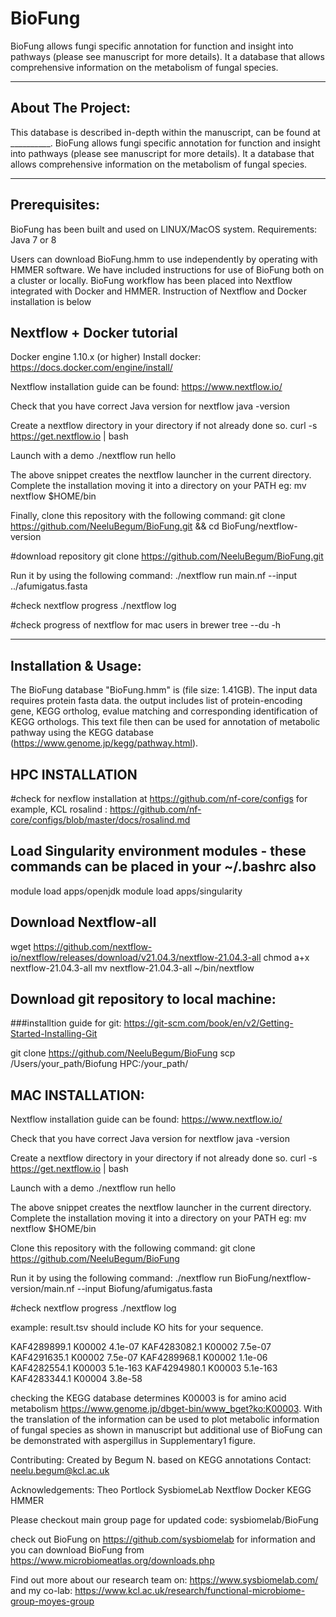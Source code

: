 # BioFung
BioFung allows fungi specific annotation for function and insight into pathways (please see manuscript for more details). It a database that allows comprehensive information on the metabolism of fungal species.

-------------------------
About The Project:
-------------------------
This database is described in-depth within the manuscript, can be found at __________. BioFung allows fungi specific annotation for function and insight into pathways (please see manuscript for more details).  It a database that allows comprehensive information on the metabolism of fungal species. 

-------------------------
Prerequisites:
-------------------------
BioFung has been built and used on LINUX/MacOS system. 
Requirements:
Java 7 or 8

Users can download BioFung.hmm to use independently by operating with HMMER software. We have included instructions for use of BioFung both on a cluster or locally. BioFung workflow has been placed into Nextflow integrated with Docker and HMMER. Instruction of Nextflow and Docker installation is below


Nextflow + Docker tutorial
------------------------------------
Docker engine 1.10.x (or higher) 
Install docker: https://docs.docker.com/engine/install/

Nextflow installation guide can be found: https://www.nextflow.io/

Check that you have correct Java version for nextflow
java -version

Create a nextflow directory in your directory if not already done so.
curl -s https://get.nextflow.io | bash

Launch with a demo
./nextflow run hello

The above snippet creates the nextflow launcher in the current directory. Complete the installation moving it into a directory on your PATH eg:
mv nextflow $HOME/bin

Finally, clone this repository with the following command:
git clone https://github.com/NeeluBegum/BioFung.git && cd BioFung/nextflow-version

#download repository
git clone https://github.com/NeeluBegum/BioFung.git

Run it by using the following command:
./nextflow run main.nf --input ../afumigatus.fasta 

#check nextflow progress
./nextflow log

#check progress of nextflow for mac users in brewer
tree --du -h 

----------------------------
Installation & Usage:
----------------------------
The BioFung database "BioFung.hmm" is (file size: 1.41GB). The input data requires protein fasta data. the output includes list of protein-encoding gene, KEGG ortholog, evalue matching and corresponding identification of KEGG orthologs. This text file then can be used for annotation of metabolic pathway using the KEGG database (https://www.genome.jp/kegg/pathway.html). 

HPC INSTALLATION 
--------------------------
#check for nexflow installation at https://github.com/nf-core/configs
for example, KCL rosalind : 
https://github.com/nf-core/configs/blob/master/docs/rosalind.md

## Load Singularity environment modules - these commands can be placed in your ~/.bashrc also
module load apps/openjdk
module load apps/singularity

## Download Nextflow-all
wget https://github.com/nextflow-io/nextflow/releases/download/v21.04.3/nextflow-21.04.3-all
chmod a+x nextflow-21.04.3-all
mv nextflow-21.04.3-all ~/bin/nextflow

## Download git repository to local machine:
###installtion guide for git: https://git-scm.com/book/en/v2/Getting-Started-Installing-Git

git clone https://github.com/NeeluBegum/BioFung
scp /Users/your_path/Biofung HPC:/your_path/


MAC INSTALLATION:
----------------------------
Nextflow installation guide can be found: https://www.nextflow.io/

Check that you have correct Java version for nextflow
java -version

Create a nextflow directory in your directory if not already done so.
curl -s https://get.nextflow.io | bash

Launch with a demo
./nextflow run hello

The above snippet creates the nextflow launcher in the current directory. Complete the installation moving it into a directory on your PATH eg:
mv nextflow $HOME/bin

Clone this repository with the following command:
git clone https://github.com/NeeluBegum/BioFung

Run it by using the following command:
./nextflow run BioFung/nextflow-version/main.nf --input Biofung/afumigatus.fasta

#check nextflow progress
./nextflow log


example:
result.tsv should include KO hits for your sequence.

KAF4289899.1		K00002	4.1e-07
KAF4283082.1		K00002	7.5e-07
KAF4291635.1		K00002	7.5e-07
KAF4289968.1		K00002	1.1e-06
KAF4282554.1		K00003	5.1e-163
KAF4294980.1		K00003	5.1e-163
KAF4283344.1		K00004	3.8e-58

checking the KEGG database determines K00003 is for amino acid metabolism
https://www.genome.jp/dbget-bin/www_bget?ko:K00003. With the translation of the information can be used to plot metabolic information of fungal species as shown in manuscript but additional use of BioFung can be demonstrated with aspergillus in Supplementary1 figure. 

Contributing:
Created by Begum N. based on KEGG annotations
Contact: neelu.begum@kcl.ac.uk

Acknowledgements:
Theo Portlock
SysbiomeLab
Nextflow
Docker
KEGG
HMMER

Please checkout main group page for updated code: sysbiomelab/BioFung

check out BioFung on https://github.com/sysbiomelab for information and you can download BioFung from https://www.microbiomeatlas.org/downloads.php

Find out more about our research team on: https://www.sysbiomelab.com/
and my co-lab: https://www.kcl.ac.uk/research/functional-microbiome-group-moyes-group
